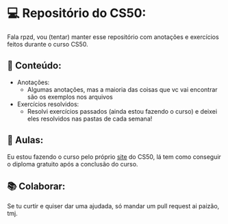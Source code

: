 # 💻 Repositório do CS50:

Fala rpzd, vou (tentar) manter esse repositório com anotações e exercícios feitos durante o curso CS50. 

## 📜 Conteúdo:
- Anotações: 
   - Algumas anotações, mas a maioria das coisas que vc vai encontrar são os exemplos nos arquivos
- Exercícios resolvidos:
    - Resolvi exercícios passados (ainda estou fazendo o curso) e deixei eles resolvidos nas pastas de cada semana!

## 🔗 Aulas:
Eu estou fazendo o curso pelo próprio <a href="https://cs50.harvard.edu/x/2023/weeks/1/ ">site</a>  do CS50, lá tem como conseguir o diploma gratuito após a conclusão do curso.

## 📚 Colaborar:
Se tu curtir e quiser dar uma ajudada, só mandar um pull request ai paizão, tmj.